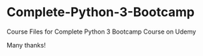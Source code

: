 # Complete-Python-3-Bootcamp
Course Files for Complete Python 3 Bootcamp Course on Udemy

Many thanks!
